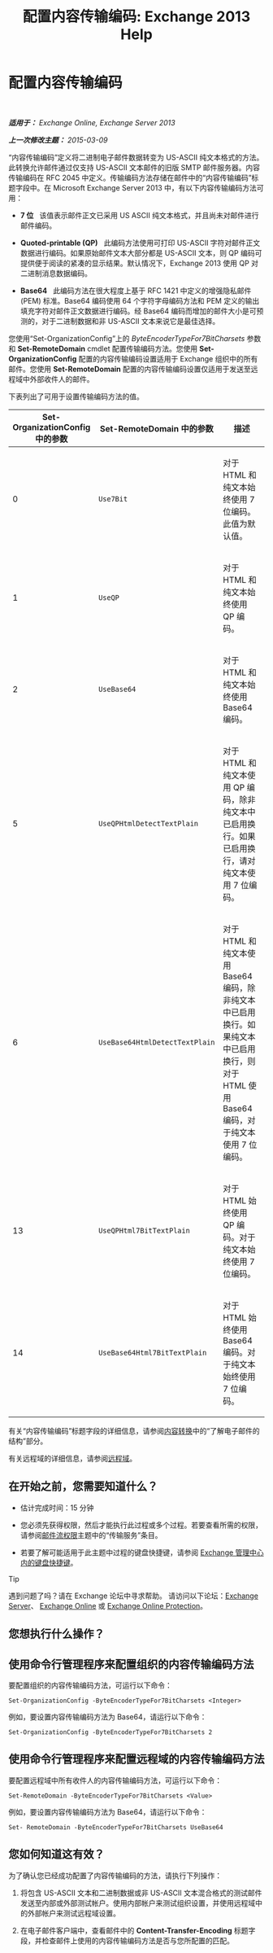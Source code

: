 ﻿---
title: '配置内容传输编码: Exchange 2013 Help'
TOCTitle: 配置内容传输编码
ms:assetid: c4922362-18d4-42f7-9189-9076720eb1d8
ms:mtpsurl: https://technet.microsoft.com/zh-cn/library/Gg144562(v=EXCHG.150)
ms:contentKeyID: 50491490
ms.date: 01/11/2018
mtps_version: v=EXCHG.150
ms.translationtype: HT
---

# 配置内容传输编码

 

_**适用于：** Exchange Online, Exchange Server 2013_

_**上一次修改主题：** 2015-03-09_

“内容传输编码”定义将二进制电子邮件数据转变为 US-ASCII 纯文本格式的方法。此转换允许邮件通过仅支持 US-ASCII 文本邮件的旧版 SMTP 邮件服务器。内容传输编码在 RFC 2045 中定义。传输编码方法存储在邮件中的“内容传输编码”标题字段中。在 Microsoft Exchange Server 2013 中，有以下内容传输编码方法可用：

  - **7 位**   该值表示邮件正文已采用 US ASCII 纯文本格式，并且尚未对邮件进行邮件编码。

  - **Quoted-printable (QP)**   此编码方法使用可打印 US-ASCII 字符对邮件正文数据进行编码。如果原始邮件文本大部分都是 US-ASCII 文本，则 QP 编码可提供便于阅读的紧凑的显示结果。默认情况下，Exchange 2013 使用 QP 对二进制消息数据编码。

  - **Base64**   此编码方法在很大程度上基于 RFC 1421 中定义的增强隐私邮件 (PEM) 标准。Base64 编码使用 64 个字符字母编码方法和 PEM 定义的输出填充字符对邮件正文数据进行编码。经 Base64 编码而增加的邮件大小是可预测的，对于二进制数据和非 US-ASCII 文本来说它是最佳选择。

您使用“Set-OrganizationConfig”上的 *ByteEncoderTypeFor7BitCharsets* 参数和 **Set-RemoteDomain** cmdlet 配置传输编码方法。您使用 **Set-OrganizationConfig** 配置的内容传输编码设置适用于 Exchange 组织中的所有邮件。您使用 **Set-RemoteDomain** 配置的内容传输编码设置仅适用于发送至远程域中外部收件人的邮件。

下表列出了可用于设置传输编码方法的值。


<table>
<colgroup>
<col style="width: 33%" />
<col style="width: 33%" />
<col style="width: 33%" />
</colgroup>
<thead>
<tr class="header">
<th><strong>Set-OrganizationConfig</strong> 中的参数</th>
<th><strong>Set-RemoteDomain</strong> 中的参数</th>
<th>描述</th>
</tr>
</thead>
<tbody>
<tr class="odd">
<td><p>0</p></td>
<td><p><code>Use7Bit</code></p></td>
<td><p>对于 HTML 和纯文本始终使用 7 位编码。此值为默认值。</p></td>
</tr>
<tr class="even">
<td><p>1</p></td>
<td><p><code>UseQP</code></p></td>
<td><p>对于 HTML 和纯文本始终使用 QP 编码。</p></td>
</tr>
<tr class="odd">
<td><p>2</p></td>
<td><p><code>UseBase64</code></p></td>
<td><p>对于 HTML 和纯文本始终使用 Base64 编码。</p></td>
</tr>
<tr class="even">
<td><p>5</p></td>
<td><p><code>UseQPHtmlDetectTextPlain</code></p></td>
<td><p>对于 HTML 和纯文本使用 QP 编码，除非纯文本中已启用换行。如果已启用换行，请对纯文本使用 7 位编码。</p></td>
</tr>
<tr class="odd">
<td><p>6</p></td>
<td><p><code>UseBase64HtmlDetectTextPlain</code></p></td>
<td><p>对于 HTML 和纯文本使用 Base64 编码，除非纯文本中已启用换行。如果纯文本中已启用换行，则对于 HTML 使用 Base64 编码，对于纯文本使用 7 位编码。</p></td>
</tr>
<tr class="even">
<td><p>13</p></td>
<td><p><code>UseQPHtml7BitTextPlain</code></p></td>
<td><p>对于 HTML 始终使用 QP 编码。对于纯文本始终使用 7 位编码。</p></td>
</tr>
<tr class="odd">
<td><p>14</p></td>
<td><p><code>UseBase64Html7BitTextPlain</code></p></td>
<td><p>对于 HTML 始终使用 Base64 编码。对于纯文本始终使用 7 位编码。</p></td>
</tr>
</tbody>
</table>


有关“内容传输编码”标题字段的详细信息，请参阅[内容转换](content-conversion-exchange-2013-help.md)中的“了解电子邮件的结构”部分。

有关远程域的详细信息，请参阅[远程域](remote-domains-exchange-2013-help.md)。

## 在开始之前，您需要知道什么？

  - 估计完成时间：15 分钟

  - 您必须先获得权限，然后才能执行此过程或多个过程。若要查看所需的权限，请参阅[邮件流权限](mail-flow-permissions-exchange-2013-help.md)主题中的“传输服务”条目。

  - 若要了解可能适用于此主题中过程的键盘快捷键，请参阅 [Exchange 管理中心内的键盘快捷键](keyboard-shortcuts-in-the-exchange-admin-center-exchange-online-protection-help.md)。

> [!TIP]  
> 遇到问题了吗？请在 Exchange 论坛中寻求帮助。 请访问以下论坛：<a href="https://go.microsoft.com/fwlink/p/?linkid=60612">Exchange Server</a>、 <a href="https://go.microsoft.com/fwlink/p/?linkid=267542">Exchange Online</a> 或 <a href="https://go.microsoft.com/fwlink/p/?linkid=285351">Exchange Online Protection</a>。


## 您想执行什么操作？

## 使用命令行管理程序来配置组织的内容传输编码方法

要配置组织的内容传输编码方法，可运行以下命令：

    Set-OrganizationConfig -ByteEncoderTypeFor7BitCharsets <Integer>

例如，要设置内容传输编码方法为 Base64，请运行以下命令：

    Set-OrganizationConfig -ByteEncoderTypeFor7BitCharsets 2

## 使用命令行管理程序来配置远程域的内容传输编码方法

要配置远程域中所有收件人的内容传输编码方法，可运行以下命令：

    Set-RemoteDomain -ByteEncoderTypeFor7BitCharsets <Value>

例如，要设置内容传输编码方法为 Base64，请运行以下命令：

    Set- RemoteDomain -ByteEncoderTypeFor7BitCharsets UseBase64

## 您如何知道这有效？

为了确认您已经成功配置了内容传输编码的方法，请执行下列操作：

1.  将包含 US-ASCII 文本和二进制数据或非 US-ASCII 文本混合格式的测试邮件发送至内部或外部测试帐户。使用内部帐户来测试组织设置，并使用远程域中的外部帐户来测试远程域设置。

2.  在电子邮件客户端中，查看邮件中的 **Content-Transfer-Encoding** 标题字段，并检查邮件上使用的内容传输编码方法是否与您所配置的匹配。

